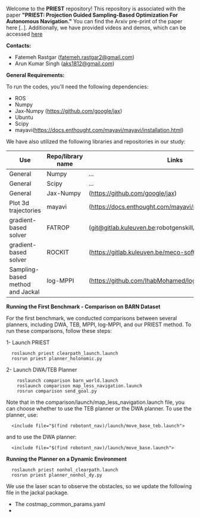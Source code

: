 Welcome to the **PRIEST** repository! This repository is associated with the paper **"PRIEST: Projection Guided Sampling-Based Optimization For Autonomous Navigation."** You can find the Arxiv pre-print of the paper here [..]. Additionally, we have provided videos and demos, which can be accessed [here](https://sites.google.com/view/priest-optimization)

**Contacts:**
- Fatemeh Rastgar (fatemeh.rastgar2@gmail.com)
- Arun Kumar Singh (aks1812@gmail.com)

**General Requirements:**

To run the codes, you'll need the following dependencies:
- ROS
- Numpy
- Jax-Numpy (https://github.com/google/jax)
- Ubuntu
- Scipy
- mayavi(https://docs.enthought.com/mayavi/mayavi/installation.html)

We have also utilized the following libraries and repositories in our study:

| Use| Repo/library name | Links |
| --- | --- |---|
| General | Numpy |...|
| General | Scipy |...|
| General | Jax-Numpy|(https://github.com/google/jax)|
|Plot 3d trajectories|mayavi|(https://docs.enthought.com/mayavi/mayavi/installation.html)|
|gradient-based solver | FATROP |(git@gitlab.kuleuven.be:robotgenskill/fatrop/fatrop.git)| 
|gradient-based solver |ROCKIT |(https://gitlab.kuleuven.be/meco-software/rockit)|
|Sampling-based method and Jackal| log-MPPI |(https://github.com/IhabMohamed/log-MPPI_ros)|

**Running the First Benchmark - Comparison on BARN Dataset**

For the first benchmark, we conducted comparisons between several planners, including DWA, TEB, MPPI, log-MPPI, and our PRIEST method.
To run these comparisons, follow these steps:

1- Launch PRIEST

      roslaunch priest clearpath_launch.launch
      rosrun priest planner_holonomic.py

2- Launch DWA/TEB Planner
  
        roslaunch comparison barn_world.launch
        roslaunch comparison map_less_navigation.launch
        rosrun comparison send_goal.py

Note that in the comparison/launch/map_less_navigation.launch file, you can choose whether to use the TEB planner or the DWA planner. To use the planner, use:

      <include file="$(find robotont_nav)/launch/move_base_teb.launch">
      
and to use the DWA planner:

      <include file="$(find robotont_nav)/launch/move_base.launch">
      


**Running the Planner on a Dynamic Environment**

      roslaunch priest nonhol_clearpath.launch
      rosrun priest planner_nonhol_dy.py


 


We use the laser scan to observe the obstacles, so we update the following file in the jackal package.
 * The costmap_common_params.yaml
 * 
   

      
      

